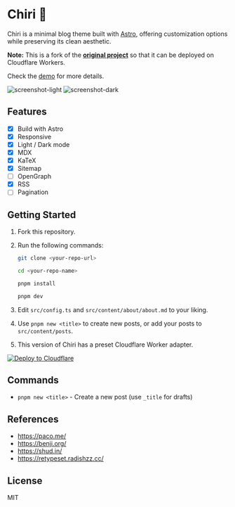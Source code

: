 # Chiri 🌸

Chiri is a minimal blog theme built with [Astro](https://astro.build), offering customization options while preserving its clean aesthetic.

**Note:** This is a fork of the **[original project](https://github.com/the3ash/astro-chiri)** so that it can be deployed on Cloudflare Workers.

Check the [demo](https://astro-chiri.umemiya.workers.dev) for more details.

![screenshot-light](public/screenshots/screenshot-light.png)
![screenshot-dark](public/screenshots/screenshot-dark.png)


## Features

- [x] Build with Astro
- [x] Responsive
- [x] Light / Dark mode
- [x] MDX
- [x] KaTeX
- [x] Sitemap
- [ ] OpenGraph
- [x] RSS
- [ ] Pagination

## Getting Started

1. Fork this repository.

2. Run the following commands:

   ```bash
   git clone <your-repo-url>

   cd <your-repo-name>

   pnpm install

   pnpm dev
   ```

3. Edit `src/config.ts` and `src/content/about/about.md` to your liking.

4. Use `pnpm new <title>` to create new posts, or add your posts to `src/content/posts`.

5. This version of Chiri has a preset Cloudflare Worker adapter. 

[![Deploy to Cloudflare](https://deploy.workers.cloudflare.com/button)](https://deploy.workers.cloudflare.com/?url=https://github.com/umehina/astro-chiri-cloudflare)


## Commands

- `pnpm new <title>` - Create a new post (use `_title` for drafts)

## References

- https://paco.me/
- https://benji.org/
- https://shud.in/
- https://retypeset.radishzz.cc/

## License

MIT
